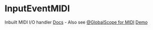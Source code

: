 # InputEventMIDI
Inbuilt MIDI I/O handler
[Docs](https://docs.godotengine.org/en/stable/classes/class_inputeventmidi.html) - Also see [@GlobalScope for MIDI](https://docs.godotengine.org/en/stable/classes/class_%40globalscope.html#enum-globalscope-midimessage)
[Demo](https://godotengine.org/asset-library/asset/1292)